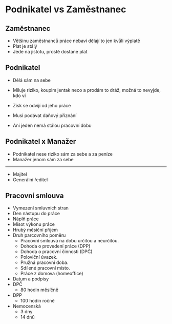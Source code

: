 # Podnikatel vs Zaměstnanec

## Zaměstnanec

-   Většinu zaměstnanců práce nebaví dělají to jen kvůli výplatě
-   Plat je stálý
-   Jede na jistotu, prostě dostane plat

## Podnikatel

-   Dělá sám na sebe
-   Miluje riziko, koupim jentak neco a prodám to dráž, možná to nevyjde, kdo ví
-   Zisk se odvíjí od jeho práce
-   Musí podávat daňový přiznání

-   Ani jeden nemá stálou pracovní dobu

## Podnikatel x Manažer

-   Podnikatel nese riziko sám za sebe a za peníze
-   Manažer jenom sám za sebe

---

-   Majitel
-   Generální ředitel

## Pracovní smlouva

-   Vymezení smluvních stran
-   Den nástupu do práce
-   Náplň práce
-   Mísot výkonu práce
-   Hrubý měsíční příjem
-   Druh parcovního poměru
    -   Pracovní smlouva na dobu určitou a neurčitou.
    -   Dohoda o provedení práce (DPP)
    -   Dohoda o pracovní činnosti (DPČ)
    -   Poloviční úvazek.
    -   Pružná pracovní doba.
    -   Sdílené pracovní místo.
    -   Práce z domova (homeoffice)
-   Datum a podpisy
-   DPČ
    -   80 hodin měsíčně
-   DPP
    -   100 hodin ročně
-   Nemocenská
    -   3 dny
    -   14 dnů
